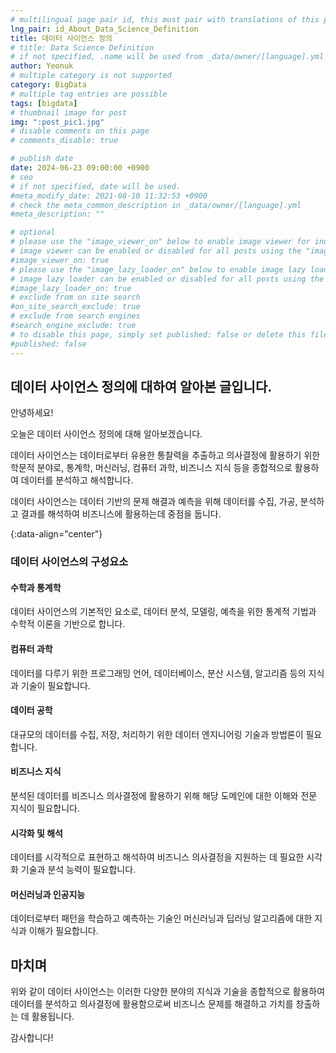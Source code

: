 ```yaml
---
# multilingual page pair id, this must pair with translations of this page. (This name must be unique)
lng_pair: id_About_Data_Science_Definition
title: 데이터 사이언스 정의
# title: Data Science Definition
# if not specified, .name will be used from _data/owner/[language].yml
author: Yeonuk
# multiple category is not supported
category: BigData
# multiple tag entries are possible
tags: [bigdata]
# thumbnail image for post
img: ":post_pic1.jpg"
# disable comments on this page
# comments_disable: true

# publish date
date: 2024-06-23 09:00:00 +0900
# seo
# if not specified, date will be used.
#meta_modify_date: 2021-08-10 11:32:53 +0900
# check the meta_common_description in _data/owner/[language].yml
#meta_description: ""

# optional
# please use the "image_viewer_on" below to enable image viewer for individual pages or posts (_posts/ or [language]/_posts folders).
# image viewer can be enabled or disabled for all posts using the "image_viewer_posts: true" setting in _data/conf/main.yml.
#image_viewer_on: true
# please use the "image_lazy_loader_on" below to enable image lazy loader for individual pages or posts (_posts/ or [language]/_posts folders).
# image lazy loader can be enabled or disabled for all posts using the "image_lazy_loader_posts: true" setting in _data/conf/main.yml.
#image_lazy_loader_on: true
# exclude from on site search
#on_site_search_exclude: true
# exclude from search engines
#search_engine_exclude: true
# to disable this page, simply set published: false or delete this file
#published: false
---
```


<!-- outline-start -->

## 데이터 사이언스 정의에 대하여 알아본 글입니다.

안녕하세요!

오늘은 데이터 사이언스 정의에 대해 알아보겠습니다.

데이터 사이언스는 데이터로부터 유용한 통찰력을 추출하고 의사결정에 활용하기 위한 학문적 분야로, 통계학, 머신러닝, 컴퓨터 과학, 비즈니스 지식 등을 종합적으로 활용하여 데이터를 분석하고 해석합니다.

데이터 사이언스는 데이터 기반의 문제 해결과 예측을 위해 데이터를 수집, 가공, 분석하고 결과를 해석하여 비즈니스에 활용하는데 중점을 둡니다.

{:data-align="center"}

<!-- outline-end -->

### 데이터 사이언스의 구성요소

#### 수학과 통계학

데이터 사이언스의 기본적인 요소로, 데이터 분석, 모델링, 예측을 위한 통계적 기법과 수학적 이론을 기반으로 합니다.

#### 컴퓨터 과학

데이터를 다루기 위한 프로그래밍 언어, 데이터베이스, 분산 시스템, 알고리즘 등의 지식과 기술이 필요합니다.

#### 데이터 공학

대규모의 데이터를 수집, 저장, 처리하기 위한 데이터 엔지니어링 기술과 방법론이 필요합니다.

#### 비즈니스 지식

분석된 데이터를 비즈니스 의사결정에 활용하기 위해 해당 도메인에 대한 이해와 전문 지식이 필요합니다.

#### 시각화 및 해석

데이터를 시각적으로 표현하고 해석하여 비즈니스 의사결정을 지원하는 데 필요한 시각화 기술과 분석 능력이 필요합니다.

#### 머신러닝과 인공지능

데이터로부터 패턴을 학습하고 예측하는 기술인 머신러닝과 딥러닝 알고리즘에 대한 지식과 이해가 필요합니다.

## 마치며

위와 같이 데이터 사이언스는 이러한 다양한 분야의 지식과 기술을 종합적으로 활용하여 데이터를 분석하고 의사결정에 활용함으로써 비즈니스 문제를 해결하고 가치를 창출하는 데 활용됩니다.

감사합니다!
